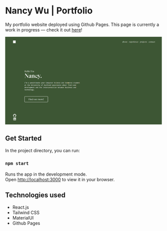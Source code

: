 # Nancy Wu | Portfolio

My portfolio website deployed using Github Pages. This page is currently a work in progress — check it out [here](https://nancywu45.github.io/personal-portfolio/)!

<img src="src\assets\portfolio_ss.png">

## Get Started

In the project directory, you can run:

### `npm start`

Runs the app in the development mode.\
Open [http://localhost:3000](http://localhost:3000) to view it in your browser.

## Technologies used

- React.js
- Tailwind CSS
- MaterialUI
- Github Pages
